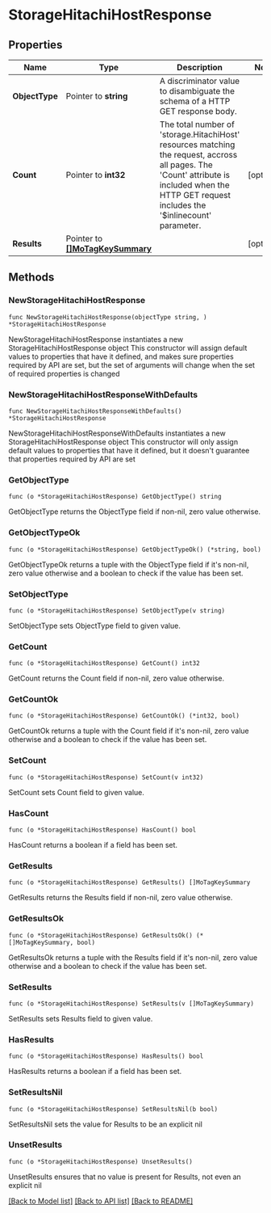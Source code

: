 # StorageHitachiHostResponse

## Properties

Name | Type | Description | Notes
------------ | ------------- | ------------- | -------------
**ObjectType** | Pointer to **string** | A discriminator value to disambiguate the schema of a HTTP GET response body. | 
**Count** | Pointer to **int32** | The total number of &#39;storage.HitachiHost&#39; resources matching the request, accross all pages. The &#39;Count&#39; attribute is included when the HTTP GET request includes the &#39;$inlinecount&#39; parameter. | [optional] 
**Results** | Pointer to [**[]MoTagKeySummary**](MoTagKeySummary.md) |  | [optional] 

## Methods

### NewStorageHitachiHostResponse

`func NewStorageHitachiHostResponse(objectType string, ) *StorageHitachiHostResponse`

NewStorageHitachiHostResponse instantiates a new StorageHitachiHostResponse object
This constructor will assign default values to properties that have it defined,
and makes sure properties required by API are set, but the set of arguments
will change when the set of required properties is changed

### NewStorageHitachiHostResponseWithDefaults

`func NewStorageHitachiHostResponseWithDefaults() *StorageHitachiHostResponse`

NewStorageHitachiHostResponseWithDefaults instantiates a new StorageHitachiHostResponse object
This constructor will only assign default values to properties that have it defined,
but it doesn't guarantee that properties required by API are set

### GetObjectType

`func (o *StorageHitachiHostResponse) GetObjectType() string`

GetObjectType returns the ObjectType field if non-nil, zero value otherwise.

### GetObjectTypeOk

`func (o *StorageHitachiHostResponse) GetObjectTypeOk() (*string, bool)`

GetObjectTypeOk returns a tuple with the ObjectType field if it's non-nil, zero value otherwise
and a boolean to check if the value has been set.

### SetObjectType

`func (o *StorageHitachiHostResponse) SetObjectType(v string)`

SetObjectType sets ObjectType field to given value.


### GetCount

`func (o *StorageHitachiHostResponse) GetCount() int32`

GetCount returns the Count field if non-nil, zero value otherwise.

### GetCountOk

`func (o *StorageHitachiHostResponse) GetCountOk() (*int32, bool)`

GetCountOk returns a tuple with the Count field if it's non-nil, zero value otherwise
and a boolean to check if the value has been set.

### SetCount

`func (o *StorageHitachiHostResponse) SetCount(v int32)`

SetCount sets Count field to given value.

### HasCount

`func (o *StorageHitachiHostResponse) HasCount() bool`

HasCount returns a boolean if a field has been set.

### GetResults

`func (o *StorageHitachiHostResponse) GetResults() []MoTagKeySummary`

GetResults returns the Results field if non-nil, zero value otherwise.

### GetResultsOk

`func (o *StorageHitachiHostResponse) GetResultsOk() (*[]MoTagKeySummary, bool)`

GetResultsOk returns a tuple with the Results field if it's non-nil, zero value otherwise
and a boolean to check if the value has been set.

### SetResults

`func (o *StorageHitachiHostResponse) SetResults(v []MoTagKeySummary)`

SetResults sets Results field to given value.

### HasResults

`func (o *StorageHitachiHostResponse) HasResults() bool`

HasResults returns a boolean if a field has been set.

### SetResultsNil

`func (o *StorageHitachiHostResponse) SetResultsNil(b bool)`

 SetResultsNil sets the value for Results to be an explicit nil

### UnsetResults
`func (o *StorageHitachiHostResponse) UnsetResults()`

UnsetResults ensures that no value is present for Results, not even an explicit nil

[[Back to Model list]](../README.md#documentation-for-models) [[Back to API list]](../README.md#documentation-for-api-endpoints) [[Back to README]](../README.md)


